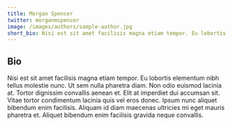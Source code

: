 ```yaml
---
title: Morgan Spencer
twitter: morganmspencer
image: /images/authors/sample-author.jpg
short_bio: Nisi est sit amet facilisis magna etiam tempor. Eu lobortis elementum nibh tellus molestie nunc.
---
```


## Bio

Nisi est sit amet facilisis magna etiam tempor. Eu lobortis elementum nibh tellus molestie nunc. Ut sem nulla pharetra diam. Non odio euismod lacinia at. Tortor dignissim convallis aenean et. Elit at imperdiet dui accumsan sit. Vitae tortor condimentum lacinia quis vel eros donec. Ipsum nunc aliquet bibendum enim facilisis. Aliquam id diam maecenas ultricies mi eget mauris pharetra et. Aliquet bibendum enim facilisis gravida neque convallis.
